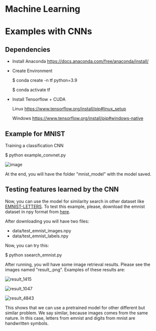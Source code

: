 # Machine Learning
# Examples with CNNs
## Dependencies 
- Install Anaconda 
https://docs.anaconda.com/free/anaconda/install/
- Create Environment

  $ conda create -n tf python=3.9

  $ conda activate tf

 
- Install Tensorflow  +  CUDA
  
  Linux
  https://www.tensorflow.org/install/pip#linux_setup
  
  Windows
  https://www.tensorflow.org/install/pip#windows-native 
## Example for MNIST
  Training  a classification CNN
  
  $ python example_convnet.py

  ![image](https://github.com/jmsaavedrar/machine_learning/assets/8441460/214cf77c-fa2d-4c74-8bad-fa07e51dc880)

  At the end, you will have the folder "mnist_model" with the model saved.
  
## Testing features learned by the CNN
Now, you can use the model for similarity search in other dataset like [EMNIST-LETTERS](https://www.nist.gov/itl/products-and-services/emnist-dataset).
To test this example, please, download the emnist dataset in npy format from [here](https://www.dropbox.com/scl/fi/kyecjtg2y8w1gmpu1fuai/emnist_data.zip?rlkey=cmhqmp74mz4kmkxupehzz0hw4&dl=0).

After downloading you will have two files:
* data/test_emnist_images.npy
* data/test_emnist_labels.npy

Now, you can try this:

$ python ssearch_emnist.py

After running, you will have some image retrieval results. Please see the images named "result_<id>.png". Examples of these results are:


![result_1415](https://github.com/jmsaavedrar/machine_learning/assets/8441460/ca0033d6-bb11-46c7-bfaf-1b21905b283c)

 ![result_1047](https://github.com/jmsaavedrar/machine_learning/assets/8441460/d9c204b4-71da-4bce-9c29-368f50b5c53e)
 
![result_4843](https://github.com/jmsaavedrar/machine_learning/assets/8441460/7c06baa1-c1b5-422e-90f2-604b697ab9aa)

This shows that we can use a pretrained model for other different but similar problem. We say similar, because images comes from the same nature. In this case, letters from emnist and digits from mnist are handwritten symbols.

